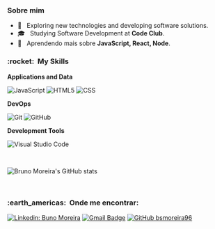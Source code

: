 
<h3> Sobre mim </h3>

- 🤔 &nbsp; Exploring new technologies and developing software solutions.
- 🎓 &nbsp; Studying Software Development at **Code Club**</a>.
- 🌱 &nbsp; Aprendendo mais sobre **JavaScript, React, Node**.

<h3> :rocket: &nbsp;My Skills </h3>

**Applications and Data**

  ![JavaScript](https://img.shields.io/badge/-JavaScript-333333?style=flat&logo=javascript)
  ![HTML5](https://img.shields.io/badge/-HTML5-333333?style=flat&logo=HTML5)
  ![CSS](https://img.shields.io/badge/-CSS-333333?style=flat&logo=CSS3&logoColor=1572B6)

**DevOps**

  ![Git](https://img.shields.io/badge/-Git-333333?style=flat&logo=git)
  ![GitHub](https://img.shields.io/badge/-GitHub-333333?style=flat&logo=github)

**Development Tools**

  ![Visual Studio Code](https://img.shields.io/badge/-Visual%20Studio%20Code-333333?style=flat&logo=visual-studio-code&logoColor=007ACC)

<br/>

![Bruno Moreira's GitHub stats](https://github-readme-stats.vercel.app/api?username=bsmoreira96&show_icons=true&theme=dark)

<br/>

<h3> :earth_americas: &nbsp;Onde me encontrar: </h3> 

[![Linkedin: Buno Moreira](https://img.shields.io/badge/-BrunoMoreira-blue?style=flat-square&logo=Linkedin&logoColor=white&link=LINKEDIN)](https://www.linkedin.com/in/bruno-moreira-b736a320a/)
[![Gmail Badge](https://img.shields.io/badge/-bsmoreira96@gmail.com-006bed?style=flat-square&logo=Gmail&logoColor=white&link=mailto:EMAIL)](mailto:bsmoreira96@gmail.com)
[![GitHub bsmoreira96]( https://img.shields.io/github/followers/VanessaSwerts?label=follow&style=social)](https://github.com/bsmoreira96)
